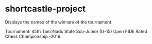 # shortcastle-project

Displays the names of the winners of the tournament.

Tournament: 45th TamilNadu State Sub-Junior (U-15) Open FIDE Rated Chess Championship -2019
